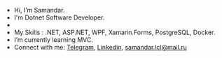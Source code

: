 - Hi, I’m Samandar.
- I'm Dotnet Software Developer.
- 
-  My Skills :  .NET, ASP.NET, WPF, Xamarin.Forms, PostgreSQL, Docker.
-  I’m currently learning MVC.
-  Connect with me: <a href="https://t.me/samandarlcl">Telegram</a>, <a href="https://www.linkedin.com/in/samandar-abdunazarov">Linkedin</a>, samandar.lcl@mail.ru
